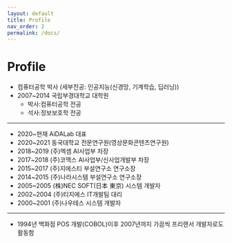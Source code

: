 ```yaml
---
layout: default
title: Profile
nav_order: 2
permalink: /docs/
---
```


# **Profile**

- 컴퓨터공학 박사 (세부전공: 인공지능(신경망, 기계학습, 딥러닝))
- 2007~2014 국립부경대학교 대학원
    - 박사:컴퓨터공학 전공
    - 석사:정보보호학 전공

---

- 2020~현재 AiDALab 대표
- 2020~2021 동국대학교 전문연구원(영상문화콘텐츠연구원)
- 2018~2019 (주)엑셈 AI사업부 차장
- 2017~2018 (주)코맥스 AI사업부/신사업개발부 차장
- 2015~2017 (주)지에스티 부설연구소 연구소장
- 2014~2015 (주)나라시스템 부설연구소 연구소장
- 2005~2005 (株)NEC SOFT(日本 東京) 시스템 개발자
- 2002~2004 (주)티지에스 IT개발팀 대리
- 2000~2001 (주)나우테스 시스템 개발자

---

- 1994년 백화점 POS 개발(COBOL)이후 2007년까지 가끔씩 프리랜서 개발자로도 활동함
